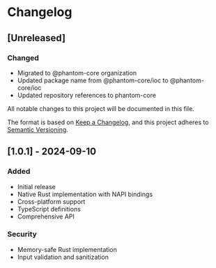 # Changelog

## [Unreleased]

### Changed
- Migrated to @phantom-core organization
- Updated package name from @phantom-core/ioc to @phantom-core/ioc
- Updated repository references to phantom-core


All notable changes to this project will be documented in this file.

The format is based on [Keep a Changelog](https://keepachangelog.com/en/1.0.1/),
and this project adheres to [Semantic Versioning](https://semver.org/spec/v2.0.0.html).

## [1.0.1] - 2024-09-10

### Added
- Initial release
- Native Rust implementation with NAPI bindings
- Cross-platform support
- TypeScript definitions
- Comprehensive API

### Security
- Memory-safe Rust implementation
- Input validation and sanitization

